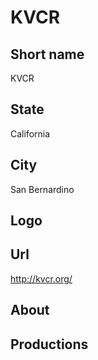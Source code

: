 # KVCR

## Short name

KVCR

## State

California

## City

San Bernardino

## Logo



## Url

http://kvcr.org/

## About



## Productions


